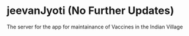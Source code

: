 # jeevanJyoti (No Further Updates)
The server for the app for maintainance of Vaccines in the Indian Village
